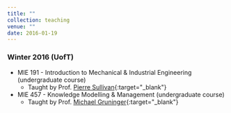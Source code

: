 ```yaml
---
title: ""
collection: teaching
venue: ""
date: 2016-01-19
---
```


### Winter 2016 (UofT)
* MIE 191 - Introduction to Mechanical & Industrial Engineering (undergraduate course)
    * Taught by Prof. [Pierre Sullivan](http://turbulence.mie.utoronto.ca/members/sullivan/){:target="_blank"}
* MIE 457 - Knowledge Modelling & Management (undergraduate course)
    * Taught by Prof. [Michael Gruninger](http://stl.mie.utoronto.ca/gruninger.html){:target="_blank"}